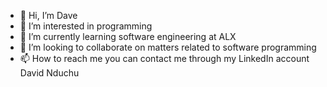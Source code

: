- 👋 Hi, I’m Dave
- 👀 I’m interested in programming
- 🌱 I’m currently learning software engineering at ALX
- 💞️ I’m looking to collaborate on matters related to software programming
- 📫 How to reach me you can contact me through my LinkedIn account David Nduchu

<!---
SometimesDave/SometimesDave is a ✨ special ✨ repository because its `README.md` (this file) appears on your GitHub profile.
You can click the Preview link to take a look at your changes.
--->
